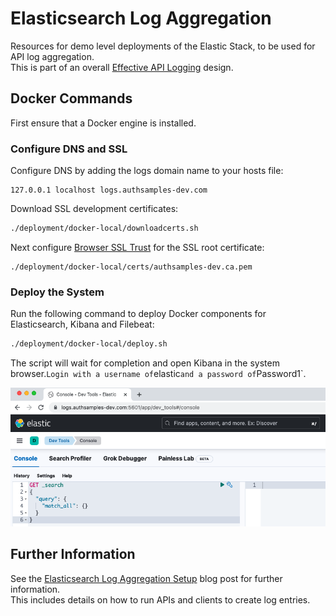 # Elasticsearch Log Aggregation

Resources for demo level deployments of the Elastic Stack, to be used for API log aggregation.\
This is part of an overall [Effective API Logging](https://authguidance.com/effective-api-logging/) design.

## Docker Commands

First ensure that a Docker engine is installed.

### Configure DNS and SSL

Configure DNS by adding the logs domain name to your hosts file:

```text
127.0.0.1 localhost logs.authsamples-dev.com
```

Download SSL development certificates:

```bash
./deployment/docker-local/downloadcerts.sh
```

Next configure [Browser SSL Trust](https://authguidance.com/2017/11/11/developer-ssl-setup#browser) for the SSL root certificate:

```text
./deployment/docker-local/certs/authsamples-dev.ca.pem
```

### Deploy the System

Run the following command to deploy Docker components for Elasticsearch, Kibana and Filebeat:

```bash
./deployment/docker-local/deploy.sh
```

The script will wait for completion and open Kibana in the system browser.`
Login with a username of `elastic` and a password of `Password1`.

![kibana application](images/kibana.png)

## Further Information

See the [Elasticsearch Log Aggregation Setup](https://authguidance.com/log-aggregation-setup/) blog post for further information.\
This includes details on how to run APIs and clients to create log entries.
